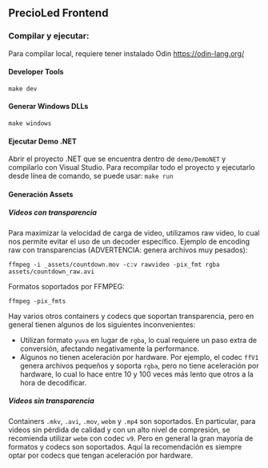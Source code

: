 ## PrecioLed Frontend

### Compilar y ejecutar:

Para compilar local, requiere tener instalado Odin https://odin-lang.org/

#### Developer Tools

`make dev`

#### Generar Windows DLLs

`make windows`

#### Ejecutar Demo .NET

Abrir el proyecto .NET que se encuentra dentro de `demo/DemoNET` y compilarlo con Visual Studio.
Para recompilar todo el proyecto y ejecutarlo desde línea de comando, se puede usar: `make run`

#### Generación Assets

##### Videos con transparencia

Para maximizar la velocidad de carga de video, utilizamos raw video, lo cual nos permite evitar el uso de un decoder específico.
Ejemplo de encoding raw con transparencias (ADVERTENCIA: genera archivos muy pesados):

`ffmpeg -i _assets/countdown.mov -c:v rawvideo -pix_fmt rgba assets/countdown_raw.avi`

Formatos soportados por FFMPEG:

`ffmpeg -pix_fmts`

Hay varios otros containers y codecs que soportan transparencia, pero en general tienen algunos de los siguientes inconvenientes:
 - Utilizan formato `yuva` en lugar de `rgba`, lo cual requiere un paso extra de conversión, afectando negativamente la performance.
 - Algunos no tienen aceleración por hardware. Por ejemplo, el codec `ffV1` genera archivos pequeños y soporta `rgba`, pero no tiene aceleración por hardware, lo cual lo hace entre 10 y 100 veces más lento que otros a la hora de decodificar.

##### Videos sin transparencia

Containers `.mkv`, `.avi`, `.mov`, `webm` y `.mp4` son soportados.
En particular, para videos sin pérdida de calidad y con un alto nivel de compresión, se recomienda utilizar `webm` con codec `v9`.
Pero en general la gran mayoría de formatos y codecs son soportados. Aquí la recomendación es siempre optar por codecs que tengan aceleración por hardware.


